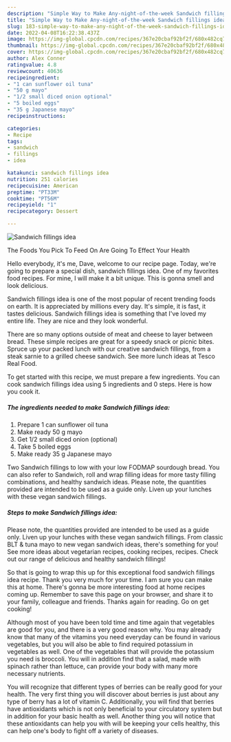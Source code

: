 ```yaml
---
description: "Simple Way to Make Any-night-of-the-week Sandwich fillings idea"
title: "Simple Way to Make Any-night-of-the-week Sandwich fillings idea"
slug: 183-simple-way-to-make-any-night-of-the-week-sandwich-fillings-idea
date: 2022-04-08T16:22:38.437Z
image: https://img-global.cpcdn.com/recipes/367e20cbaf92bf2f/680x482cq70/sandwich-fillings-idea-recipe-main-photo.jpg
thumbnail: https://img-global.cpcdn.com/recipes/367e20cbaf92bf2f/680x482cq70/sandwich-fillings-idea-recipe-main-photo.jpg
cover: https://img-global.cpcdn.com/recipes/367e20cbaf92bf2f/680x482cq70/sandwich-fillings-idea-recipe-main-photo.jpg
author: Alex Conner
ratingvalue: 4.8
reviewcount: 40636
recipeingredient:
- "1 can sunflower oil tuna"
- "50 g mayo"
- "1/2 small diced onion optional"
- "5 boiled eggs"
- "35 g Japanese mayo"
recipeinstructions:

categories:
- Recipe
tags:
- sandwich
- fillings
- idea

katakunci: sandwich fillings idea 
nutrition: 251 calories
recipecuisine: American
preptime: "PT33M"
cooktime: "PT56M"
recipeyield: "1"
recipecategory: Dessert

---
```



![Sandwich fillings idea](https://img-global.cpcdn.com/recipes/367e20cbaf92bf2f/680x482cq70/sandwich-fillings-idea-recipe-main-photo.jpg)

The Foods You Pick To Feed On Are Going To Effect Your Health

Hello everybody, it's me, Dave, welcome to our recipe page. Today, we're going to prepare a special dish, sandwich fillings idea. One of my favorites food recipes. For mine, I will make it a bit unique. This is gonna smell and look delicious.

Sandwich fillings idea is one of the most popular of recent trending foods on earth. It is appreciated by millions every day. It's simple, it is fast, it tastes delicious. Sandwich fillings idea is something that I've loved my entire life. They are nice and they look wonderful.

There are so many options outside of meat and cheese to layer between bread. These simple recipes are great for a speedy snack or picnic bites. Spruce up your packed lunch with our creative sandwich fillings, from a steak sarnie to a grilled cheese sandwich. See more lunch ideas at Tesco Real Food.


To get started with this recipe, we must prepare a few ingredients. You can cook sandwich fillings idea using 5 ingredients and 0 steps. Here is how you cook it.

<!--inarticleads1-->

##### The ingredients needed to make Sandwich fillings idea:

1. Prepare 1 can sunflower oil tuna
1. Make ready 50 g mayo
1. Get 1/2 small diced onion (optional)
1. Take 5 boiled eggs
1. Make ready 35 g Japanese mayo


Two Sandwich fillings to low with your low FODMAP sourdough bread. You can also refer to Sandwich, roll and wrap filling ideas for more tasty filling combinations, and healthy sandwich ideas. Please note, the quantities provided are intended to be used as a guide only. Liven up your lunches with these vegan sandwich fillings. 

<!--inarticleads2-->

##### Steps to make Sandwich fillings idea:



Please note, the quantities provided are intended to be used as a guide only. Liven up your lunches with these vegan sandwich fillings. From classic BLT &amp; tuna mayo to new vegan sandwich ideas, there&#39;s something for you! See more ideas about vegetarian recipes, cooking recipes, recipes. Check out our range of delicious and healthy sandwich fillings! 

So that is going to wrap this up for this exceptional food sandwich fillings idea recipe. Thank you very much for your time. I am sure you can make this at home. There's gonna be more interesting food at home recipes coming up. Remember to save this page on your browser, and share it to your family, colleague and friends. Thanks again for reading. Go on get cooking!

Although most of you have been told time and time again that vegetables are good for you, and there is a very good reason why. You may already know that many of the vitamins you need everyday can be found in various vegetables, but you will also be able to find required potassium in vegetables as well. One of the vegetables that will provide the potassium you need is broccoli. You will in addition find that a salad, made with spinach rather than lettuce, can provide your body with many more necessary nutrients.

You will recognize that different types of berries can be really good for your health. The very first thing you will discover about berries is just about any type of berry has a lot of vitamin C. Additionally, you will find that berries have antioxidants which is not only beneficial to your circulatory system but in addition for your basic health as well. Another thing you will notice that these antioxidants can help you with will be keeping your cells healthy, this can help one's body to fight off a variety of diseases.
